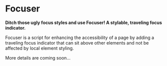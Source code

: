 # Focuser

__Ditch those ugly focus styles and use Focuser! A stylable, traveling focus indicator.__

Focuser is a script for enhancing the accessibility of a page by adding a traveling focus indicator that can sit above other elements and not be affected by local element styling.

More details are coming soon...
